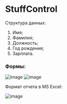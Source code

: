 # StuffControl

Структура данных:
1. Имя;
2. Фамилия;
3. Должность;
4. Год рождения;
5. Зарплата.

### Формы:
![image](https://github.com/AnnaZalevskaya/StuffControl/assets/123122231/017d0b14-0747-4bc8-8879-f2657ff72deb)
![image](https://github.com/AnnaZalevskaya/StuffControl/assets/123122231/5ec08323-7c4a-4a69-b42a-b7362fcf5057)

Формат отчета в MS Excel:

![image](https://github.com/AnnaZalevskaya/StuffControl/assets/123122231/4c3eeb51-3b31-43c4-87e6-29e5e4faf36d)
